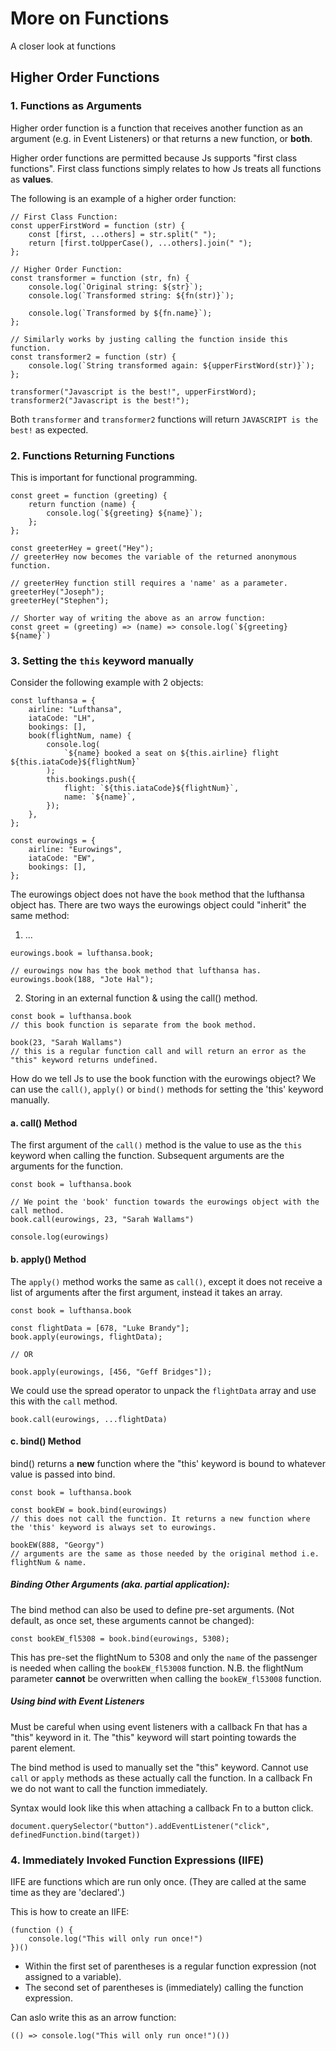 # More on Functions

A closer look at functions

## Higher Order Functions

### 1. Functions as Arguments

Higher order function is a function that receives another function as an argument (e.g. in Event Listeners) or that returns a new function, or **both**.

Higher order functions are permitted because Js supports "first class functions". First class functions simply relates to how Js treats all functions as **values**.

The following is an example of a higher order function:

```
// First Class Function:
const upperFirstWord = function (str) {
    const [first, ...others] = str.split(" ");
    return [first.toUpperCase(), ...others].join(" ");
};

// Higher Order Function:
const transformer = function (str, fn) {
    console.log(`Original string: ${str}`);
    console.log(`Transformed string: ${fn(str)}`);

    console.log(`Transformed by ${fn.name}`);
};

// Similarly works by justing calling the function inside this function.
const transformer2 = function (str) {
    console.log(`String transformed again: ${upperFirstWord(str)}`);
};

transformer("Javascript is the best!", upperFirstWord);
transformer2("Javascript is the best!");
```

Both `transformer` and `transformer2` functions will return `JAVASCRIPT is the best!` as expected.

### 2. Functions Returning Functions

This is important for functional programming.

```
const greet = function (greeting) {
    return function (name) {
        console.log(`${greeting} ${name}`);
    };
};

const greeterHey = greet("Hey");
// greeterHey now becomes the variable of the returned anonymous function.

// greeterHey function still requires a 'name' as a parameter.
greeterHey("Joseph");
greeterHey("Stephen");

// Shorter way of writing the above as an arrow function:
const greet = (greeting) => (name) => console.log(`${greeting} ${name}`)
```

### 3. Setting the `this` keyword manually

Consider the following example with 2 objects:

```
const lufthansa = {
    airline: "Lufthansa",
    iataCode: "LH",
    bookings: [],
    book(flightNum, name) {
        console.log(
            `${name} booked a seat on ${this.airline} flight ${this.iataCode}${flightNum}`
        );
        this.bookings.push({
            flight: `${this.iataCode}${flightNum}`,
            name: `${name}`,
        });
    },
};

const eurowings = {
    airline: "Eurowings",
    iataCode: "EW",
    bookings: [],
};
```

The eurowings object does not have the `book` method that the lufthansa object has. There are two ways the eurowings object could "inherit" the same method:

1. ...

```
eurowings.book = lufthansa.book;

// eurowings now has the book method that lufthansa has.
eurowings.book(188, "Jote Hal");

```

2. Storing in an external function & using the call() method.

```
const book = lufthansa.book
// this book function is separate from the book method.

book(23, "Sarah Wallams")
// this is a regular function call and will return an error as the "this" keyword returns undefined.
```

How do we tell Js to use the book function with the eurowings object? We can use the `call()`, `apply()` or `bind()` methods for setting the 'this' keyword manually.

#### a. call() Method

The first argument of the `call()` method is the value to use as the `this` keyword when calling the function. Subsequent arguments are the arguments for the function.

```
const book = lufthansa.book

// We point the 'book' function towards the eurowings object with the call method.
book.call(eurowings, 23, "Sarah Wallams")

console.log(eurowings)
```

#### b. apply() Method

The `apply()` method works the same as `call()`, except it does not receive a list of arguments after the first argument, instead it takes an array.

```
const book = lufthansa.book

const flightData = [678, "Luke Brandy"];
book.apply(eurowings, flightData);

// OR

book.apply(eurowings, [456, "Geff Bridges"]);
```

We could use the spread operator to unpack the `flightData` array and use this with the `call` method.

```
book.call(eurowings, ...flightData)

```

#### c. bind() Method

bind() returns a **new** function where the "this' keyword is bound to whatever value is passed into bind.

```
const book = lufthansa.book

const bookEW = book.bind(eurowings)
// this does not call the function. It returns a new function where the 'this' keyword is always set to eurowings.

bookEW(888, "Georgy")
// arguments are the same as those needed by the original method i.e. flightNum & name.
```

##### Binding Other Arguments (aka. partial application):

The bind method can also be used to define pre-set arguments. (Not default, as once set, these arguments cannot be changed):

```
const bookEW_fl5308 = book.bind(eurowings, 5308);
```

This has pre-set the flightNum to 5308 and only the `name` of the passenger is needed when calling the `bookEW_fl53008` function. N.B. the flightNum parameter **cannot** be overwritten when calling the `bookEW_fl53008` function.

##### Using bind with Event Listeners

Must be careful when using event listeners with a callback Fn that has a "this" keyword in it. The "this" keyword will start pointing towards the parent element.

The bind method is used to manually set the "this" keyword. Cannot use `call` or `apply` methods as these actually call the function. In a callback Fn we do not want to call the function immediately.

Syntax would look like this when attaching a callback Fn to a button click.

```
document.querySelector("button").addEventListener("click", definedFunction.bind(target))
```

### 4. Immediately Invoked Function Expressions (IIFE)

IIFE are functions which are run only once. (They are called at the same time as they are 'declared'.)

This is how to create an IIFE:

```
(function () {
    console.log("This will only run once!")
})()
```

- Within the first set of parentheses is a regular function expression (not assigned to a variable).
- The second set of parentheses is (immediately) calling the function expression.

Can aslo write this as an arrow function:

```
(() => console.log("This will only run once!")())
```
